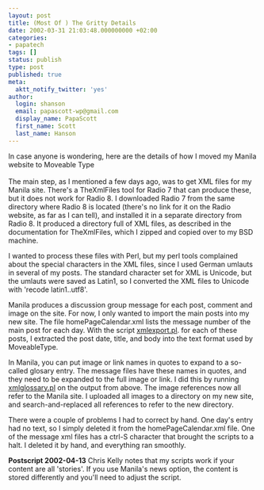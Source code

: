 ```yaml
---
layout: post
title: (Most Of ) The Gritty Details
date: 2002-03-31 21:03:48.000000000 +02:00
categories:
- papatech
tags: []
status: publish
type: post
published: true
meta:
  aktt_notify_twitter: 'yes'
author:
  login: shanson
  email: papascott-wp@gmail.com
  display_name: PapaScott
  first_name: Scott
  last_name: Hanson
---
```

<p>In case anyone is wondering, here are the details of how I moved my Manila website to Moveable Type<br />
<!--more--><br />
The main step, as I mentioned a few days ago, was to get XML files for my Manila site. There's a TheXmlFiles tool for Radio 7 that can produce these, but it does not work for Radio 8. I downloaded Radio 7 from the same directory where Radio 8 is located (there's no link for it on the Radio website, as far as I can tell), and installed it in a separate directory from Radio 8. It produced a directory full of XML files, as described in the documentation for TheXmlFiles, which I zipped and copied over to my BSD machine.</p>
<p>I wanted to process these files with Perl, but my perl tools complained about the special characters in the XML files, since I used German umlauts in several of my posts. The standard character set for XML is Unicode, but the umlauts were saved as Latin1, so I converted the XML files to Unicode with 'recode latin1..utf8'.</p>
<p>Manila produces a discussion group message for each post, comment and image on the site. For now, I only wanted to import the main posts into my new site. The file homePageCalendar.xml lists the message number of the main post for each day. With the script <a href="https://www.papascott.de/wordpress/wp-content/uploads/2002/03/xmlexport.txt">xmlexport.pl</a>. for each of these posts, I extracted the post date, title, and body into the text format used by MoveableType.</p>
<p>In Manila, you can put image or link names in quotes to expand to a so-called glosary entry. The message files have these names in quotes, and they need to be expanded to the full image or link. I did this by running <a href="https://www.papascott.de/wordpress/wp-content/uploads/2002/03/xmlglossary.txt">xmlglossary.pl</a> on the output from above. The image references now all refer to the Manila site. I uploaded all images to a directory on my new site, and search-and-replaced all references to refer to the new directory.</p>
<p>There were a couple of problems I had to correct by hand. One day's entry had no text, so I simply deleted it from the homePageCalendar.xml file. One of the message xml files has a ctrl-S character that brought the scripts to a halt. I deleted it by hand, and everything ran smoothly.</p>
<p><b>Postscript 2002-04-13</b> Chris Kelly notes that my scripts work if your content are all 'stories'. If you use Manila's news option, the content is stored differently and you'll need to adjust the script.</p>
